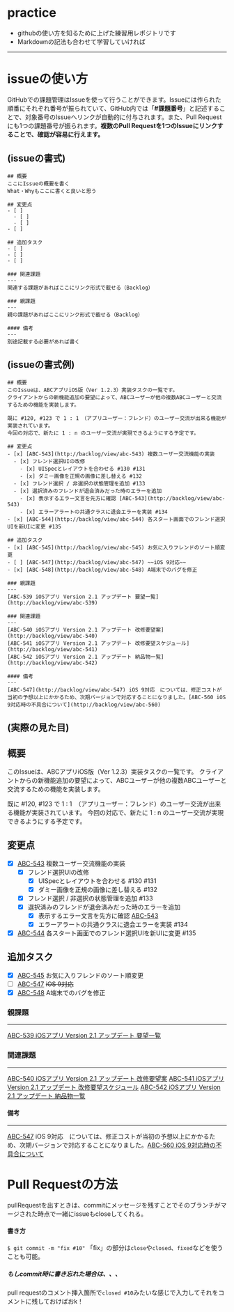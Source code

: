 # practice

- githubの使い方を知るために上げた練習用レポジトリです
- Markdownの記法も合わせて学習していければ

***

# issueの使い方
GitHubでの課題管理はIssueを使って行うことができます。Issueには作られた順番にそれぞれ番号が振られていて、GitHub内では「**#課題番号**」と記述することで、対象番号のIssueへリンクが自動的に付与されます。また、Pull Requestにも1つの課題番号が振られます。**複数のPull Requestを1つのIssueにリンクすることで、確認が容易に行えます。**   

## (issueの書式)
```
## 概要
ここにIssueの概要を書く
What・Whyもここに書くと良いと思う

## 変更点
- [ ]
  - [ ]
  - [ ]
- [ ]

## 追加タスク
- [ ]
- [ ]
- [ ]

### 関連課題
---
関連する課題があればここにリンク形式で載せる（Backlog）

### 親課題
---
親の課題があればここにリンク形式で載せる（Backlog）

#### 備考
---
別途記載する必要があれば書く
```

## (issueの書式例)
```
## 概要
このIssueは、ABCアプリiOS版（Ver 1.2.3）実装タスクの一覧です。
クライアントからの新機能追加の要望によって、ABCユーザーが他の複数ABCユーザーと交流するための機能を実装します。

既に #120, #123 で 1 : 1　（アプリユーザー：フレンド）のユーザー交流が出来る機能が実装されています。
今回の対応で、新たに 1 : n のユーザー交流が実現できるようにする予定です。

## 変更点
- [x] [ABC-543](http://backlog/view/abc-543) 複数ユーザー交流機能の実装
  - [x] フレンド選択UIの改修
    - [x] UISpecとレイアウトを合わせる #130 #131
    - [x] ダミー画像を正規の画像に差し替える #132
  - [x] フレンド選択 / 非選択の状態管理を追加 #133
  - [x] 選択済みのフレンドが退会済みだった時のエラーを追加
    - [x] 表示するエラー文言を先方に確認 [ABC-543](http://backlog/view/abc-543)
    - [x] エラーアラートの共通クラスに退会エラーを実装 #134
- [x] [ABC-544](http://backlog/view/abc-544) 各スタート画面でのフレンド選択UIを新UIに変更 #135

## 追加タスク
- [x] [ABC-545](http://backlog/view/abc-545) お気に入りフレンドのソート順変更
- [ ] [ABC-547](http://backlog/view/abc-547) ~~iOS 9対応~~
- [x] [ABC-548](http://backlog/view/abc-548) A端末でのバグを修正

### 親課題
---
[ABC-539 iOSアプリ Version 2.1 アップデート 要望一覧](http://backlog/view/abc-539)

### 関連課題
---
[ABC-540 iOSアプリ Version 2.1 アップデート 改修要望案](http://backlog/view/abc-540)
[ABC-541 iOSアプリ Version 2.1 アップデート 改修要望スケジュール](http://backlog/view/abc-541)
[ABC-542 iOSアプリ Version 2.1 アップデート 納品物一覧](http://backlog/view/abc-542)

#### 備考
---
[ABC-547](http://backlog/view/abc-547) iOS 9対応　については、修正コストが当初の予想以上にかかるため、次期バージョンで対応することになりました。[ABC-560 iOS 9対応時の不具合について](http://backlog/view/abc-560)
```

## (実際の見た目)
## 概要
このIssueは、ABCアプリiOS版（Ver 1.2.3）実装タスクの一覧です。
クライアントからの新機能追加の要望によって、ABCユーザーが他の複数ABCユーザーと交流するための機能を実装します。

既に #120, #123 で 1 : 1　（アプリユーザー：フレンド）のユーザー交流が出来る機能が実装されています。
今回の対応で、新たに 1 : n のユーザー交流が実現できるようにする予定です。

## 変更点
- [x] [ABC-543](http://backlog/view/abc-543) 複数ユーザー交流機能の実装
  - [x] フレンド選択UIの改修
    - [x] UISpecとレイアウトを合わせる #130 #131
    - [x] ダミー画像を正規の画像に差し替える #132
  - [x] フレンド選択 / 非選択の状態管理を追加 #133
  - [x] 選択済みのフレンドが退会済みだった時のエラーを追加
    - [x] 表示するエラー文言を先方に確認 [ABC-543](http://backlog/view/abc-543)
    - [x] エラーアラートの共通クラスに退会エラーを実装 #134
- [x] [ABC-544](http://backlog/view/abc-544) 各スタート画面でのフレンド選択UIを新UIに変更 #135

## 追加タスク
- [x] [ABC-545](http://backlog/view/abc-545) お気に入りフレンドのソート順変更
- [ ] [ABC-547](http://backlog/view/abc-547) ~~iOS 9対応~~
- [x] [ABC-548](http://backlog/view/abc-548) A端末でのバグを修正

### 親課題
---
[ABC-539 iOSアプリ Version 2.1 アップデート 要望一覧](http://backlog/view/abc-539)

### 関連課題
---
[ABC-540 iOSアプリ Version 2.1 アップデート 改修要望案](http://backlog/view/abc-540)
[ABC-541 iOSアプリ Version 2.1 アップデート 改修要望スケジュール](http://backlog/view/abc-541)
[ABC-542 iOSアプリ Version 2.1 アップデート 納品物一覧](http://backlog/view/abc-542)

#### 備考
---
[ABC-547](http://backlog/view/abc-547) iOS 9対応　については、修正コストが当初の予想以上にかかるため、次期バージョンで対応することになりました。[ABC-560 iOS 9対応時の不具合について](http://backlog/view/abc-560)


# Pull Requestの方法
pullRequestを出すときは、commitにメッセージを残すことでそのブランチがマージされた時点で一緒にissueもcloseしてくれる。
#### 書き方
`$ git commit -m "fix #10"`
「fix」の部分は`close`や`closed`、`fixed`などを使うことも可能。

##### もしcommit時に書き忘れた場合は、、、
pull requestのコメント挿入箇所で`closed #10`みたいな感じで入力してそれをコメントに残しておけばおk！
